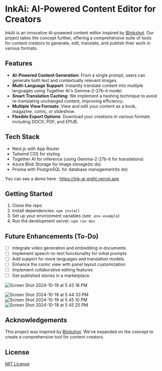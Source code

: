 # InkAi: AI-Powered Content Editor for Creators

InkAi is an innovative AI-powered content editor inspired by [Blinkshot](https://github.com/Nutlope/blinkshot). Our project takes the concept further, offering a comprehensive suite of tools for content creators to generate, edit, translate, and publish their work in various formats.

## Features

- **AI-Powered Content Generation**: From a single prompt, users can generate both text and contextually relevant images.
- **Multi-Language Support**: Instantly translate content into multiple languages using Together AI's Gemma-2-27b-it model.
- **Smart Translation Caching**: We implement a hashing technique to avoid re-translating unchanged content, improving efficiency.
- **Multiple View Formats**: View and edit your content as a book, magazine, comic, or slideshow.
- **Flexible Export Options**: Download your creations in various formats including DOCX, PDF, and EPUB.

## Tech Stack

- Next.js with App Router
- Tailwind CSS for styling
- Together AI for inference (using Gemma-2-27b-it for translations)
- Azure Blob Storage for image storage(to do)
- Prisma with PostgreSQL for database management(to do)

You can see a demo here :
https://ink-ai-eight.vercel.app

## Getting Started

1. Clone the repo
2. Install dependencies: `npm install`
3. Set up your environment variables (see `.env.example`)
4. Run the development server: `npm run dev`

## Future Enhancements (To-Do)

- [ ] Integrate video generation and embedding in documents
- [ ] Implement speech-to-text functionality for initial prompts
- [ ] Add support for more languages and translation models
- [ ] Enhance the comic view with panel layout customization
- [ ] Implement collaborative editing features
- [ ] Get published stories in a marketplace.

![Screen Shot 2024-10-19 at 5 43 16 PM](https://github.com/user-attachments/assets/1f9bef9f-7496-4d04-9850-29b0ab836544)

![Screen Shot 2024-10-19 at 5 44 33 PM](https://github.com/user-attachments/assets/d4448481-b5f0-45c6-9b4e-80821aee4317)
![Screen Shot 2024-10-19 at 5 45 10 PM](https://github.com/user-attachments/assets/f99c0888-0fed-4058-831d-2b29f6fab8cb)
![Screen Shot 2024-10-19 at 5 45 25 PM](https://github.com/user-attachments/assets/d6f339b2-bb8d-4606-8083-a1bd4ab13db9)


## Acknowledgements

This project was inspired by [Blinkshot](https://github.com/Nutlope/blinkshot). We've expanded on the concept to create a comprehensive tool for content creators.

## License

[MIT License](LICENSE)

